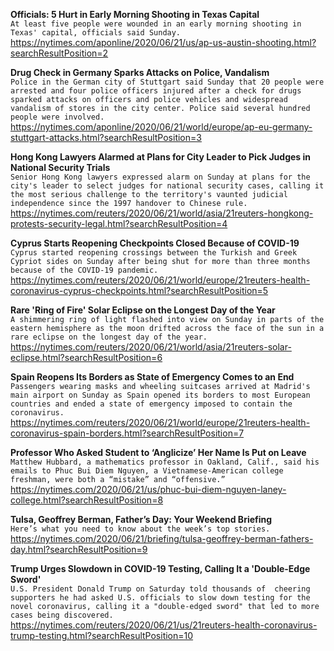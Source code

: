 **Officials: 5 Hurt in Early Morning Shooting in Texas Capital**\
`At least five people were wounded in an early morning shooting in Texas' capital, officials said Sunday.`\
https://nytimes.com/aponline/2020/06/21/us/ap-us-austin-shooting.html?searchResultPosition=2

**Drug Check in Germany Sparks Attacks on Police, Vandalism**\
`Police in the German city of Stuttgart said Sunday that 20 people were arrested and four police officers injured after a check for drugs sparked attacks on officers and police vehicles and widespread vandalism of stores in the city center. Police said several hundred people were involved. `\
https://nytimes.com/aponline/2020/06/21/world/europe/ap-eu-germany-stuttgart-attacks.html?searchResultPosition=3

**Hong Kong Lawyers Alarmed at Plans for City Leader to Pick Judges in National Security Trials**\
`Senior Hong Kong lawyers expressed alarm on Sunday at plans for the city's leader to select judges for national security cases, calling it the most serious challenge to the territory's vaunted judicial independence since the 1997 handover to Chinese rule.`\
https://nytimes.com/reuters/2020/06/21/world/asia/21reuters-hongkong-protests-security-legal.html?searchResultPosition=4

**Cyprus Starts Reopening Checkpoints Closed Because of COVID-19**\
`Cyprus started reopening crossings between the Turkish and Greek Cypriot sides on Sunday after being shut for more than three months because of the COVID-19 pandemic.`\
https://nytimes.com/reuters/2020/06/21/world/europe/21reuters-health-coronavirus-cyprus-checkpoints.html?searchResultPosition=5

**Rare 'Ring of Fire' Solar Eclipse on the Longest Day of the Year**\
`A shimmering ring of light flashed into view on Sunday in parts of the eastern hemisphere as the moon drifted across the face of the sun in a rare eclipse on the longest day of the year. `\
https://nytimes.com/reuters/2020/06/21/world/asia/21reuters-solar-eclipse.html?searchResultPosition=6

**Spain Reopens Its Borders as State of Emergency Comes to an End**\
`Passengers wearing masks and wheeling suitcases arrived at Madrid's main airport on Sunday as Spain opened its borders to most European countries and ended a state of emergency imposed to contain the coronavirus.`\
https://nytimes.com/reuters/2020/06/21/world/europe/21reuters-health-coronavirus-spain-borders.html?searchResultPosition=7

**Professor Who Asked Student to ‘Anglicize’ Her Name Is Put on Leave**\
`Matthew Hubbard, a mathematics professor in Oakland, Calif., said his emails to Phuc Bui Diem Nguyen, a Vietnamese-American college freshman, were both a “mistake” and “offensive.”`\
https://nytimes.com/2020/06/21/us/phuc-bui-diem-nguyen-laney-college.html?searchResultPosition=8

**Tulsa, Geoffrey Berman, Father’s Day: Your Weekend Briefing**\
`Here’s what you need to know about the week’s top stories.`\
https://nytimes.com/2020/06/21/briefing/tulsa-geoffrey-berman-fathers-day.html?searchResultPosition=9

**Trump Urges Slowdown in COVID-19 Testing, Calling It a 'Double-Edge Sword'**\
`U.S. President Donald Trump on Saturday told thousands of  cheering supporters he had asked U.S. officials to slow down testing for the novel coronavirus, calling it a "double-edged sword" that led to more cases being discovered.`\
https://nytimes.com/reuters/2020/06/21/us/21reuters-health-coronavirus-trump-testing.html?searchResultPosition=10

